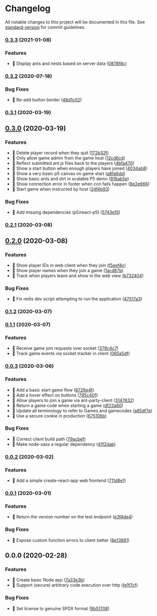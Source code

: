 # Changelog

All notable changes to this project will be documented in this file. See [standard-version](https://github.com/conventional-changelog/standard-version) for commit guidelines.

### [0.3.3](https://github.com/jonpepler/ant-party/compare/v0.3.2...v0.3.3) (2021-01-08)


### Features

* 🎸 Display ants and nests based on server data ([0878f8c](https://github.com/jonpepler/ant-party/commit/0878f8c5cfd03753180b8004ecbb204e62bef755))

### [0.3.2](https://github.com/jonpepler/ant-party/compare/v0.3.1...v0.3.2) (2020-07-18)


### Bug Fixes

* 🐛 Re-add button border ([48d1c02](https://github.com/jonpepler/ant-party/commit/48d1c020efbc84b21cfa535baa4cada8c984bde4))

### [0.3.1](https://github.com/jonpepler/ant-party/compare/v0.3.0...v0.3.1) (2020-03-19)

## [0.3.0](https://github.com/jonpepler/ant-party/compare/v0.2.1...v0.3.0) (2020-03-19)


### Features

* 🎸 Delete player record when they quit ([172b32f](https://github.com/jonpepler/ant-party/commit/172b32feff92175a3dde8bc71e15883d75397c6b))
* 🎸 Only allow game admin from the game host ([12cd6cd](https://github.com/jonpepler/ant-party/commit/12cd6cd0228873ad1c1c78910b60f5c6d714054c))
* 🎸 Reflect submitted ant.js files back to the players ([4bfa470](https://github.com/jonpepler/ant-party/commit/4bfa470f1a2598ec3c2588064339c054066f6713))
* 🎸 Show a start button when enough players have joined ([4034ab8](https://github.com/jonpepler/ant-party/commit/4034ab8cf94869e480bcf108de35a97ed0c0abfa))
* 🎸 Show a very basic p5 canvas on game start ([a8fa6dd](https://github.com/jonpepler/ant-party/commit/a8fa6ddf04de46035e3186a2ab7e4396ff273431))
* 🎸 Show basic ants and dirt in scalable P5 demo ([816ab5e](https://github.com/jonpepler/ant-party/commit/816ab5e87a3fa78ed4659e6833ddfc80cf7c3a3b))
* 🎸 Show connection error in footer when con fails happen ([8e2e666](https://github.com/jonpepler/ant-party/commit/8e2e6667d51906591de96168da628f8329428859))
* 🎸 Start game when instructed by host ([2df4b93](https://github.com/jonpepler/ant-party/commit/2df4b9312edf77d54bfa83a509d23a746f814271))


### Bug Fixes

* 🐛 Add missing dependencies (p5/react-p5) ([5743e15](https://github.com/jonpepler/ant-party/commit/5743e155e773491196a2cfd3af47bbe09f08767e))

### [0.2.1](https://github.com/jonpepler/ant-party/compare/v0.2.0...v0.2.1) (2020-03-08)

## [0.2.0](https://github.com/jonpepler/ant-party/compare/v0.1.2...v0.2.0) (2020-03-08)


### Features

* 🎸 Show player IDs in web client when they join ([f5eef4c](https://github.com/jonpepler/ant-party/commit/f5eef4ce61b4eaf2c770fd7bac10ee3df935f4fa))
* 🎸 Show player names when they join a game ([1acd87b](https://github.com/jonpepler/ant-party/commit/1acd87bac06647f1a4989d7601474edcd95e49d6))
* 🎸 Track when players leave and show in the web view ([b732404](https://github.com/jonpepler/ant-party/commit/b73240455720d7e6899c3641b4bbc59d9bfb25f4))


### Bug Fixes

* 🐛 Fix redis dev script attempting to run the application ([47517a3](https://github.com/jonpepler/ant-party/commit/47517a3f112e464c028f371cf107440aaf578d35))

### [0.1.2](https://github.com/jonpepler/ant-party/compare/v0.1.1...v0.1.2) (2020-03-07)

### [0.1.1](https://github.com/jonpepler/ant-party/compare/v0.0.3...v0.1.1) (2020-03-07)


### Features

* 🎸 Receive game join requests over socket ([379c4c7](https://github.com/jonpepler/ant-party/commit/379c4c7d713092c062bacdebab7e256e9c42555b))
* 🎸 Track game events via socket tracker in client ([065a5df](https://github.com/jonpepler/ant-party/commit/065a5df2a56980f194db6da48b29c2871fe1fc21))

### [0.0.3](https://github.com/jonpepler/ant-party/compare/v0.0.2...v0.0.3) (2020-03-06)


### Features

* 🎸 Add a basic start game flow ([6726e4f](https://github.com/jonpepler/ant-party/commit/6726e4f7f9562e818bef5d2d3733cb03dd10ffe1))
* 🎸 Add a hover effect on buttons ([795c401](https://github.com/jonpepler/ant-party/commit/795c4010788c21c319744ac5ca962a1b25c9f5fc))
* 🎸 Allow players to join a game via ant-party-client ([3147632](https://github.com/jonpepler/ant-party/commit/3147632198ce82d4c74e1ba26ca7c50ec6322891))
* 🎸 Return a game code when starting a game ([df23a60](https://github.com/jonpepler/ant-party/commit/df23a60ea5563eba75cc7ee145cf24daff360271))
* 🎸 Update all terminology to refer to Games and gamecodes ([a85df7e](https://github.com/jonpepler/ant-party/commit/a85df7ed4731a92294c32cbad403352f1fe2c793))
* 🎸 Use a secure cookie in production ([675106b](https://github.com/jonpepler/ant-party/commit/675106bf5244d7fb2ca4d8140519ba256f2d91cb))


### Bug Fixes

* 🐛 Correct client build path ([79acbef](https://github.com/jonpepler/ant-party/commit/79acbef9f3a1833bb44b282b58b071e018b0f714))
* 🐛 Make node-sass a regular dependency ([41f2dab](https://github.com/jonpepler/ant-party/commit/41f2dab67c70d856c2d72a41f7b14be288639d40))

### [0.0.2](https://github.com/jonpepler/ant-party/compare/v0.0.1...v0.0.2) (2020-03-02)


### Features

* 🎸 Add a simple create-react-app web frontend ([711d8e1](https://github.com/jonpepler/ant-party/commit/711d8e12d8a62afdbe74032a5ae30fe8557e12dc))

### [0.0.1](https://github.com/jonpepler/ant-party/compare/v0.0.0...v0.0.1) (2020-03-01)


### Features

* 🎸 Return the version number on the test endpoint ([e3f4de4](https://github.com/jonpepler/ant-party/commit/e3f4de4ead66e709d06a876a3e3def684e1def26))


### Bug Fixes

* 🐛 Expose custom function errors to client better ([8e13881](https://github.com/jonpepler/ant-party/commit/8e1388135028a05d0ab6cfa981e827739723e217))

## 0.0.0 (2020-02-28)


### Features

* 🎸 Create basic Node app ([7a33e3b](https://github.com/jonpepler/ant-party/commit/7a33e3b61970ac77eafc94970a99ecbfb4b1a2ce))
* 🎸 Support (secure) arbitrary code execution over http ([fe1f7cf](https://github.com/jonpepler/ant-party/commit/fe1f7cf9e265298b1f33b7a02952841164cb3869))


### Bug Fixes

* 🐛 Set license to genuine SPDX format ([9b51708](https://github.com/jonpepler/ant-party/commit/9b51708184b10b56ddd71f79d8fc1486ecec7a16))
